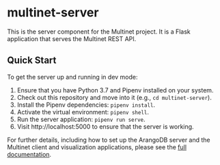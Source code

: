 # multinet-server

This is the server component for the Multinet project. It is a Flask application
that serves the Multinet REST API.

## Quick Start

To get the server up and running in dev mode:

1. Ensure that you have Python 3.7 and Pipenv installed on your system.
2. Check out this repository and move into it (e.g., `cd multinet-server`).
3. Install the Pipenv dependencies: `pipenv install`.
4. Activate the virtual environment: `pipenv shell`.
5. Run the server application: `pipenv run serve`.
6. Visit http://localhost:5000 to ensure that the server is working.

For further details, including how to set up the ArangoDB server and the
Multinet client and visualization applications, please see the [full
documentation](https://multinet-app.readthedocs.io/en/latest/).
